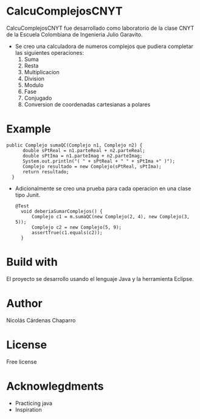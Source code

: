 # CalcuComplejosCNYT
  CalcuComplejosCNYT fue desarrollado como laboratorio de la clase CNYT de la Escuela Colombiana de Ingenieria Julio Garavito.

- Se creo una calculadora de numeros complejos que pudiera completar las siguientes operaciones:
  1. Suma
  2. Resta
  3. Multiplicacion
  4. Division
  5. Modulo
  6. Fase
  7. Conjugado
  8. Conversion de coordenadas cartesianas a polares
  
# Example
  ```
  public Complejo sumaQC(Complejo n1, Complejo n2) {
		double sPtReal = n1.parteReal + n2.parteReal;
		double sPtIma = n1.parteImag + n2.parteImag;		
		System.out.println("( " + sPtReal + " " + sPtIma +" )");
		Complejo resultado = new Complejo(sPtReal, sPtIma);
		return resultado;
	}
  ```
  
- Adicionalmente se creo una prueba para cada operacion en una clase tipo Junit.
  ```
  @Test
	void deberiaSumarComplejos() {
		Complejo c1 = m.sumaQC(new Complejo(2, 4), new Complejo(3, 5));
		Complejo c2 = new Complejo(5, 9);		
		assertTrue(c1.equals(c2));
	}
  ```

# Build with
El proyecto se desarrollo usando el lenguaje Java y la herramienta Eclipse.

# Author
Nicolás Cárdenas Chaparro

# License
Free license

# Acknowlegdments
- Practicing java
- Inspiration
